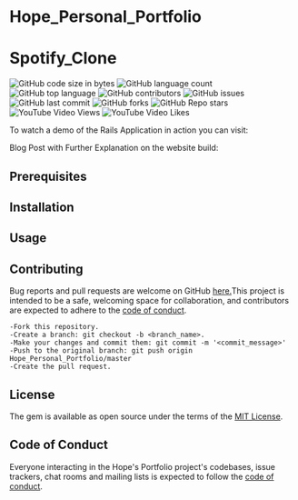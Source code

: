 # Hope_Personal_Portfolio


# Spotify_Clone

![GitHub code size in bytes](https://img.shields.io/github/languages/code-size/hopegipson/Hope_Personal_Portfolio) 
![GitHub language count](https://img.shields.io/github/languages/count/hopegipson/Hope_Personal_Portfolio) 
![GitHub top language](https://img.shields.io/github/languages/top/hopegipson/Hope_Personal_Portfolio)
![GitHub contributors](https://img.shields.io/github/contributors/hopegipson/Hope_Personal_Portfolio)
![GitHub issues](https://img.shields.io/github/issues-raw/hopegipson/Hope_Personal_Portfolio)
![GitHub last commit](https://img.shields.io/github/last-commit/hopegipson/Hope_Personal_Portfolio)
![GitHub forks](https://img.shields.io/github/forks/hopegipson/Hope_Personal_Portfolio?style=social)
![GitHub Repo stars](https://img.shields.io/github/stars/hopegipson/Hope_Personal_Portfolio?style=social) 
![YouTube Video Views](https://img.shields.io/youtube/views/1jlqX92_vgQ?style=social)
![YouTube Video Likes](https://img.shields.io/youtube/likes/1jlqX92_vgQ?style=social)




 
To watch a demo of the Rails Application in action you can visit:


Blog Post with Further Explanation on the website build:


## Prerequisites



## Installation 




## Usage



## Contributing

Bug reports and pull requests are welcome on GitHub  <a href="https://github.com/hopegipson/Hope_Personal_Portfolio"/> here.</a>This project is intended to be a safe, welcoming space for collaboration, and contributors are expected to adhere to the [code of conduct](https://github.com/hopegipson/Hope_Personal_Portfolio/blob/master/CODE_OF_CONDUCT.md).

    -Fork this repository.
    -Create a branch: git checkout -b <branch_name>.
    -Make your changes and commit them: git commit -m '<commit_message>'
    -Push to the original branch: git push origin Hope_Personal_Portfolio/master
    -Create the pull request.


## License

The gem is available as open source under the terms of the [MIT License](https://opensource.org/licenses/MIT).

## Code of Conduct

Everyone interacting in the Hope's Portfolio project's codebases, issue trackers, chat rooms and mailing lists is expected to follow the [code of conduct](https://github.com/hopegipson/Hope_Personal_Portfolio/blob/master/CODE_OF_CONDUCT.md).
